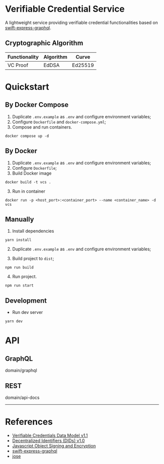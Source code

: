 # Verifiable Credential Service

A lightweight service providing verifiable credential functionalities based
on [swift-express-graphql](https://github.com/yepengding/swift-express-graphql).

## Cryptographic Algorithm

| Functionality | Algorithm | Curve   |
|---------------|-----------|---------|
| VC Proof      | EdDSA     | Ed25519 |

# Quickstart

## By Docker Compose

1. Duplicate `.env.example` as `.env` and configure environment variables;
2. Configure `Dockerfile` and `docker-compose.yml`;
3. Compose and run containers.

```shell
docker compose up -d
```

## By Docker

1. Duplicate `.env.example` as `.env` and configure environment variables;
2. Configure `Dockerfile`;
3. Build Docker image

```shell
docker build -t vcs .
```

3. Run in container

```shell
docker run -p <host_port>:<container_port> --name <container_name> -d vcs
```

## Manually

1. Install dependencies

```shell
yarn install
```

2. Duplicate `.env.example` as `.env` and configure environment variables;

3. Build project to `dist`;

```shell
npm run build
```

4. Run project.

```shell
npm run start
```

## Development

- Run dev server

```shell
yarn dev
```

# API

## GraphQL

domain/graphql

## REST

domain/api-docs

---

# References

- [Verifiable Credentials Data Model v1.1](https://www.w3.org/TR/vc-data-model/)
- [Decentralized Identifiers (DIDs) v1.0](https://www.w3.org/TR/did-core/)
- [Javascript Object Signing and Encryption](https://www.researchgate.net/publication/362015906_Javascript_Object_Signing_and_Encryption_JOSE_Standards_Considerations_and_Applications)
- [swift-express-graphql](https://github.com/yepengding/swift-express-graphql)
- [jose](https://github.com/panva/jose)
